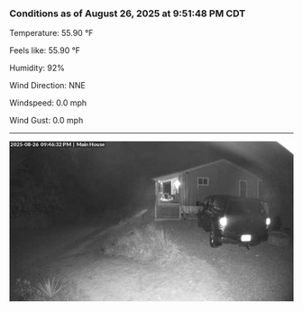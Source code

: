 ### Conditions as of August 26, 2025 at 9:51:48 PM CDT 

Temperature: 55.90 &deg;F

Feels like: 55.90 &deg;F

Humidity: 92%

Wind Direction: NNE

Windspeed: 0.0 mph

Wind Gust: 0.0 mph

---

<img src="./images/latest.jpeg"/>

